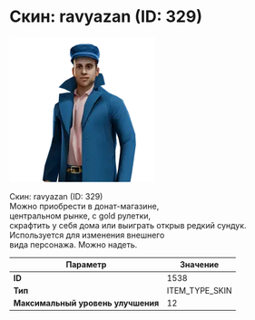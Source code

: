 # Скин: ravyazan (ID: 329)

![Item Image](../img/1538.webp?raw=true)

Скин: ravyazan (ID: 329)<br>Можно приобрести в донат-магазине,<br>центральном рынке, с gold рулетки,<br>скрафтить у себя дома или выиграть открыв редкий сундук.<br>Используется для изменения внешнего<br>вида персонажа. Можно надеть.


| Параметр | Значение |
|----------|----------|
| **ID** | 1538 |
| **Тип** | ITEM_TYPE_SKIN |
| **Максимальный уровень улучшения** | 12 |

